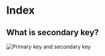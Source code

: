 # Index
## What is secondary key?
![Primary key and secondary key](http://tech.kakao.com/files/mysql-btree-index.png)
